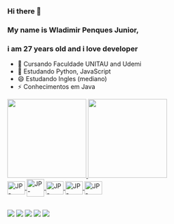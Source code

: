 ### Hi there 👋

### My name is Wladimir Penques Junior,
### i am 27 years old and i love developer

- 🔭 Cursando Faculdade UNITAU and Udemi
- 🌱 Estudando Python, JavaScript
- 😄 Estudando Ingles (mediano)
- ⚡ Conhecimentos em Java

<div>
<a href = "https://github.com/penquesjunior">
<img height="180em" src="https://github-readme-stats.vercel.app/api?username=penquesjunior&show_icons=true&theme=radical"/>
<img height="180em" src="https://github-readme-stats.vercel.app/api/top-langs/?username=penquesjunior&layout=compact"/>
</div>
  
<div>
<img align="center" alt="JP-Python" height="30" width="40" src="https://cdn.jsdelivr.net/gh/devicons/devicon/icons/python/python-original.svg" />
<img align="center" alt="JP-Java" height="40" width="40" src="https://cdn.jsdelivr.net/gh/devicons/devicon/icons/java/java-original-wordmark.svg" />
<img align="center" alt="JP-HTML" height="30" width="40" src="https://cdn.jsdelivr.net/gh/devicons/devicon/icons/html5/html5-original.svg" />
<img align="center" alt="JP-JavaScript" height="30" width="40" src="https://cdn.jsdelivr.net/gh/devicons/devicon/icons/javascript/javascript-original.svg" />
<img align="center" alt="JP-Ruby" height="30" width="40" src="https://cdn.jsdelivr.net/gh/devicons/devicon/icons/ruby/ruby-original.svg" />

</div>

##

<div>
<a href="" target="_blank"><img src="https://img.shields.io/badge/Gmail-D14836?style=for-the-badge&logo=gmail&logoColor=white" target="_blank"></a>
<a href="penquesjunior@gmail.com" target="_blank"><img src="https://img.shields.io/badge/Discord-7289DA?style=for-the-badge&logo=discord&logoColor=white" target="_blank"></a>
<a href="https://www.instagram.com/juniorpenques/" target="_blank"><img src="https://img.shields.io/badge/Instagram-E4405F?style=for-the-badge&logo=instagram&logoColor=white" target="_blank"></a>
<a href="https://www.linkedin.com/in/wladimir-penques-973807227/" target="_blank"><img src="https://img.shields.io/badge/LinkedIn-0077B5?style=for-the-badge&logo=linkedin&logoColor=white" target="_blank"></a>
<a href="https://www.twitch.tv/xbaldomiro" target="_blank"><img src="https://img.shields.io/badge/Twitch-9146FF?style=for-the-badge&logo=twitch&logoColor=white" target="_"></a>  
</div>
  
  

